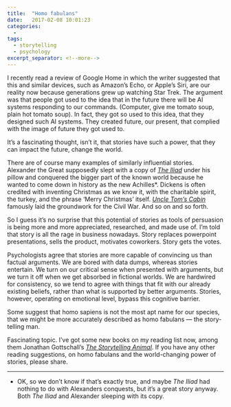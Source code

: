 ```yaml
---
title:  "Homo fabulans"
date:   2017-02-08 10:01:23
categories:
  -
tags:
  - storytelling
  - psychology
excerpt_separator: <!--more-->
---
```

I recently read a review of Google Home in which the writer suggested that this and similar devices, such as Amazon’s Echo, or Apple’s Siri, are our reality now because generations grew up watching Star Trek. The argument was<!--more--> that people got used to the idea that in the future there will be AI systems responding to our commands. (Computer, give me tomato soup, plain hot tomato soup). In fact, they got so used to this idea, that they designed such AI systems. They created future, our present, that complied with the image of future they got used to.

It’s a fascinating thought, isn’t it, that stories have such a power, that they can impact the future, change the world.

There are of course many examples of similarly influential stories. Alexander the Great supposedly slept with a copy of *[The Iliad](http://amzn.to/2lnITHF)* under his pillow and conquered the bigger part of the known world because he wanted to come down in history as the new Achilles\*. Dickens is often credited with inventing Christmas as we know it, with the charitable spirit, the turkey, and the phrase ‘Merry Christmas’ itself. *[Uncle Tom’s Cabin](http://amzn.to/2kHumHz)* famously laid the groundwork for the Civil War. And so on and so forth.

So I guess it’s no surprise that this potential of stories as tools of persuasion is being more and more appreciated, researched, and made use of. I’m told that story is all the rage in business nowadays. Story replaces powerpoint presentations, sells the product, motivates coworkers. Story gets the votes.

Psychologists agree that stories are more capable of convincing us than factual arguments. We are bored with data dumps, whereas stories entertain. We turn on our critical sense when presented with arguments, but we turn it off when we get absorbed in fictional worlds. We are hardwired for consistency, so we tend to agree with things that fit with our already existing beliefs, rather than what is supported by better arguments. Stories, however, operating on emotional level, bypass this cognitive barrier.

Some suggest that homo sapiens is not the most apt name for our species, that we might be more accurately described as homo fabulans — the story-telling man.

Fascinating topic. I’ve got some new books on my reading list now, among them Jonathan Gottschall’s *[The Storytelling Animal](http://amzn.to/2lnGxIE)*. If you have any other reading suggestions, on homo fabulans and the world-changing power of stories, please share.

<hr class="post-list__divider">

* OK, so we don’t know if that’s exactly true, and maybe *The Iliad* had nothing to do with Alexanders conquests, but it’s a great story anyway. Both *The Iliad* and Alexander sleeping with its copy.
